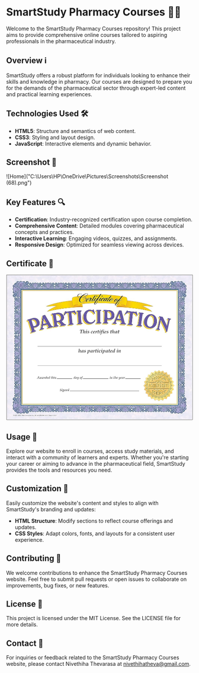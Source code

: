 # SmartStudy Pharmacy Courses 🌿💊

Welcome to the SmartStudy Pharmacy Courses repository! This project aims to provide comprehensive online courses tailored to aspiring professionals in the pharmaceutical industry.

## Overview ℹ️

SmartStudy offers a robust platform for individuals looking to enhance their skills and knowledge in pharmacy. Our courses are designed to prepare you for the demands of the pharmaceutical sector through expert-led content and practical learning experiences.

## Technologies Used 🛠️

- **HTML5**: Structure and semantics of web content.
- **CSS3**: Styling and layout design.
- **JavaScript**: Interactive elements and dynamic behavior.

## Screenshot 📸

![Home]("C:\Users\HP\OneDrive\Pictures\Screenshots\Screenshot (68).png")

## Key Features 🔍

- **Certification**: Industry-recognized certification upon course completion.
- **Comprehensive Content**: Detailed modules covering pharmaceutical concepts and practices.
- **Interactive Learning**: Engaging videos, quizzes, and assignments.
- **Responsive Design**: Optimized for seamless viewing across devices.

## Certificate 📜
![Certificate](images/certificate1.jpg)

## Usage 🚀

Explore our website to enroll in courses, access study materials, and interact with a community of learners and experts. Whether you're starting your career or aiming to advance in the pharmaceutical field, SmartStudy provides the tools and resources you need.

## Customization 🎨

Easily customize the website's content and styles to align with SmartStudy's branding and updates:

- **HTML Structure**: Modify sections to reflect course offerings and updates.
- **CSS Styles**: Adapt colors, fonts, and layouts for a consistent user experience.

## Contributing 🤝

We welcome contributions to enhance the SmartStudy Pharmacy Courses website. Feel free to submit pull requests or open issues to collaborate on improvements, bug fixes, or new features.

## License 📝

This project is licensed under the MIT License. See the LICENSE file for more details.

## Contact 📧

For inquiries or feedback related to the SmartStudy Pharmacy Courses website, please contact Nivethiha Thevarasa at nivethihatheva@gmail.com.

